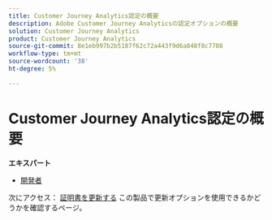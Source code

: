 ```yaml
---
title: Customer Journey Analytics認定の概要
description: Adobe Customer Journey Analyticsの認定オプションの概要
solution: Customer Journey Analytics
product: Customer Journey Analytics
source-git-commit: 8e1eb997b2b5187f62c72a443f9d6a848f8c7708
workflow-type: tm+mt
source-wordcount: '38'
ht-degree: 5%

---
```


# Customer Journey Analytics認定の概要

**エキスパート**

* [開発者](/help/certifications/acja/acja-e-developer.md) <!--AD0-E604-->

次にアクセス： [証明書を更新する](/help/certifications/renew.md) この製品で更新オプションを使用できるかどうかを確認するページ。
